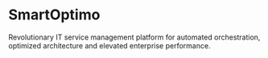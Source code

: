 # SmartOptimo
Revolutionary IT service management platform for automated orchestration, optimized architecture and elevated enterprise performance.
